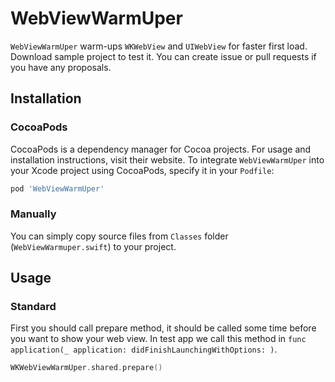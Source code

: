 # WebViewWarmUper

`WebViewWarmUper` warm-ups `WKWebView` and `UIWebView` for faster first load.
Download sample project to test it. You can create issue or pull requests if you have any proposals.

## Installation

### CocoaPods

CocoaPods is a dependency manager for Cocoa projects. For usage and installation instructions, visit their website. To integrate `WebViewWarmUper` into your Xcode project using CocoaPods, specify it in your `Podfile`:

```ruby
pod 'WebViewWarmUper'
```

### Manually

You can simply copy source files from `Classes` folder (`WebViewWarmuper.swift`) to your project.

## Usage

### Standard

First you should call prepare method, it should be called some time before you want to show your web view. In test app we call this method in `func application(_ application: didFinishLaunchingWithOptions: )`.

```swift
WKWebViewWarmUper.shared.prepare()
```
